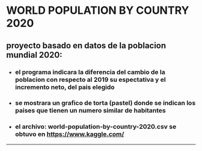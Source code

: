 # WORLD POPULATION BY COUNTRY 2020
## proyecto basado en datos de la poblacion mundial 2020:
* ### el programa indicara la diferencia del cambio de la poblacion con respecto al 2019 su espectativa y el incremento neto, del pais elegido
* ### se mostrara un grafico de torta (pastel) donde se indican los paises que tienen un numero similar de habitantes 
* ### el archivo: world-population-by-country-2020.csv se obtuvo en https://www.kaggle.com/
--------------------------------------------------
